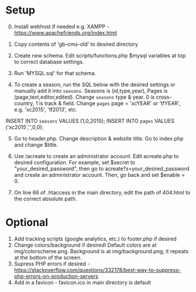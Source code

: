 # Setup

0. Install webhost if needed e.g. XAMPP - https://www.apachefriends.org/index.html

1. Copy contents of 'gb-cms-old' to desired directory

2. Create new schema. Edit scripts/functions.php $mysql variables at top to correct database settings.

3. Run 'MYSQL.sql' for that schema. 

4. To create a season, run the SQL below with the desired settings or manually add it into `seasons`. 
  Seasons is (id,type,year), Pages is (page,text,editor,edited). 
  Change `seasons` type & year. 0 is cross-country, 1 is track & field. 
  Change `pages` page = 'xcYEAR' or 'tfYEAR', e.g. 'xc2015', 'tf2013', etc.

  INSERT INTO `seasons` VALUES (1,0,2015);
  INSERT INTO `pages` VALUES ('xc2015','',0,0);

5. Go to header.php. Change description & website title. Go to index.php and change $title. 

6. Use /acreate to create an administrator account. Edit acreate.php to desired configuration. 
For example, set $secret to "your_desired_password", then go to acreate?s=your_desired_password and create an administrator account. Then, go back and set $enable = 0. 

7. On line 66 of .htaccess in the main directory, edit the path of 404.html to the correct absolute path.

# Optional

1. Add tracking scripts (google analytics, etc.) to footer.php if desired
2. Change colors/background if desired! Default colors are at img/colorscheme.png. Background is at img/background.png; it repeats at the bottom of the screen.
3. Supress PHP errors if desired - https://stackoverflow.com/questions/332178/best-way-to-suppress-php-errors-on-production-servers
4. Add in a favicon - favicon.ico in main directory is default

